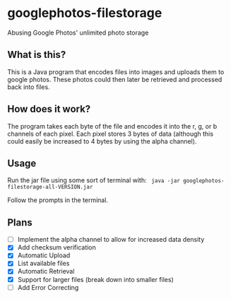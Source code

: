 # googlephotos-filestorage
Abusing Google Photos' unlimited photo storage

## What is this?

This is a Java program that encodes files into images and uploads them to google photos. These photos could then later be retrieved and processed back into files.

## How does it work?

The program takes each byte of the file and encodes it into the r, g, or b channels of each pixel. Each pixel stores 3 bytes of data (although this could easily be increased to 4 bytes by using the alpha channel).

## Usage

Run the jar file using some sort of terminal with:
``` java -jar googlephotos-filestorage-all-VERSION.jar```

Follow the prompts in the terminal.

## Plans

- [ ] Implement the alpha channel to allow for increased data density
- [x] Add checksum verification
- [x] Automatic Upload
- [x] List available files
- [x] Automatic Retrieval
- [x] Support for larger files (break down into smaller files)
- [ ] Add Error Correcting
